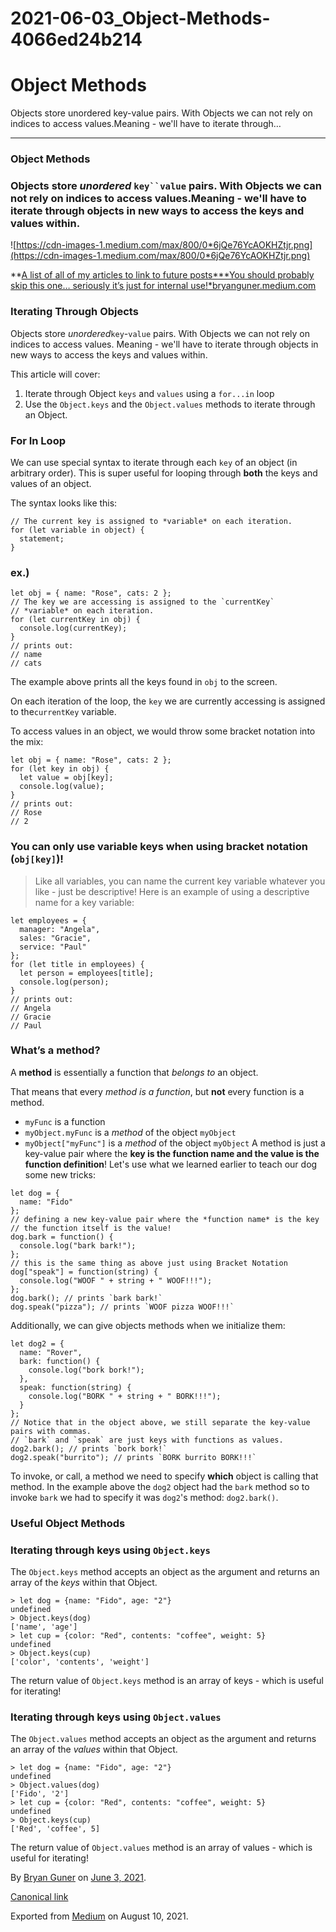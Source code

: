 # 2021-06-03_Object-Methods-4066ed24b214

# Object Methods

Objects store unordered key-value pairs. With Objects we can not rely on indices to access values.Meaning - we'll have to iterate through…

---

### Object Methods

### Objects store _unordered_ ` key``value ` pairs. With Objects we can not rely on indices to access values.Meaning - we'll have to iterate through objects in new ways to access the keys and values within.

![https://cdn-images-1.medium.com/max/800/0*6jQe76YcAOKHZtjr.png](https://cdn-images-1.medium.com/max/800/0*6jQe76YcAOKHZtjr.png)

**[A list of all of my articles to link to future posts\***You should probably skip this one… seriously it’s just for internal use!\*bryanguner.medium.com](https://bryanguner.medium.com/a-list-of-all-of-my-articles-to-link-to-future-posts-1f6f88ebdf5b)

### Iterating Through Objects

Objects store _unordered_`key`-`value` pairs. With Objects we can not rely on indices to access values.
Meaning - we'll have to iterate through objects in new ways to access the keys
and values within.

This article will cover:

1. Iterate through Object `keys` and `values` using a `for...in` loop
2. Use the `Object.keys` and the `Object.values` methods to iterate through an Object.

### For In Loop

We can use special syntax to iterate through each `key` of an object (in
arbitrary order). This is super useful for looping through **both** the keys and
values of an object.

The syntax looks like this:

```
// The current key is assigned to *variable* on each iteration.
for (let variable in object) {
  statement;
}
```

### ex.)

```
let obj = { name: "Rose", cats: 2 };
// The key we are accessing is assigned to the `currentKey`
// *variable* on each iteration.
for (let currentKey in obj) {
  console.log(currentKey);
}
// prints out:
// name
// cats
```

The example above prints all the keys found in `obj` to the screen.

On each iteration of the loop, the `key` we are currently accessing is assigned to the`currentKey` variable.

To access values in an object, we would throw some bracket notation
into the mix:

```
let obj = { name: "Rose", cats: 2 };
for (let key in obj) {
  let value = obj[key];
  console.log(value);
}
// prints out:
// Rose
// 2
```

### You can only use variable keys when using bracket notation (`obj[key]`)!

> Like all variables, you can name the current key variable whatever you like -
> just be descriptive! Here is an example of using a descriptive name for a key
> variable:

```
let employees = {
  manager: "Angela",
  sales: "Gracie",
  service: "Paul"
};
for (let title in employees) {
  let person = employees[title];
  console.log(person);
}
// prints out:
// Angela
// Gracie
// Paul
```

### What’s a method?

A **method** is essentially a function that _belongs to_ an object.

That means that every _method is a function_, but **not** every function
is a method.

- `myFunc` is a function
- `myObject.myFunc` is a _method_ of the object `myObject`
- `myObject["myFunc"]` is a _method_ of the object `myObject`
  A method is just a key-value pair where the **key is the function name and the
  value is the function definition**! Let's use what we learned earlier to teach
  our dog some new tricks:

```
let dog = {
  name: "Fido"
};
// defining a new key-value pair where the *function name* is the key
// the function itself is the value!
dog.bark = function() {
  console.log("bark bark!");
};
// this is the same thing as above just using Bracket Notation
dog["speak"] = function(string) {
  console.log("WOOF " + string + " WOOF!!!");
};
dog.bark(); // prints `bark bark!`
dog.speak("pizza"); // prints `WOOF pizza WOOF!!!`
```

Additionally, we can give objects methods when we initialize them:

```
let dog2 = {
  name: "Rover",
  bark: function() {
    console.log("bork bork!");
  },
  speak: function(string) {
    console.log("BORK " + string + " BORK!!!");
  }
};
// Notice that in the object above, we still separate the key-value pairs with commas.
// `bark` and `speak` are just keys with functions as values.
dog2.bark(); // prints `bork bork!`
dog2.speak("burrito"); // prints `BORK burrito BORK!!!`
```

To invoke, or call, a method we need to specify **which** object is calling that method. In the example above the `dog2` object had the `bark` method so to invoke `bark` we had to specify it was `dog2`'s method: `dog2.bark()`.

### Useful Object Methods

### Iterating through keys using `Object.keys`

The `Object.keys` method accepts an object as the argument and returns an array of the _keys_ within that Object.

```
> let dog = {name: "Fido", age: "2"}
undefined
> Object.keys(dog)
['name', 'age']
> let cup = {color: "Red", contents: "coffee", weight: 5}
undefined
> Object.keys(cup)
['color', 'contents', 'weight']
```

The return value of `Object.keys` method is an array of keys - which is useful
for iterating!

### Iterating through keys using `Object.values`

The `Object.values` method accepts an object as the argument and returns an
array of the _values_ within that Object.

```
> let dog = {name: "Fido", age: "2"}
undefined
> Object.values(dog)
['Fido', '2']
> let cup = {color: "Red", contents: "coffee", weight: 5}
undefined
> Object.keys(cup)
['Red', 'coffee', 5]
```

The return value of `Object.values` method is an array of values - which is
useful for iterating!

By [Bryan Guner](https://medium.com/@bryanguner) on [June 3, 2021](https://medium.com/p/4066ed24b214).

[Canonical link](https://medium.com/@bryanguner/object-methods-4066ed24b214)

Exported from [Medium](https://medium.com/) on August 10, 2021.
